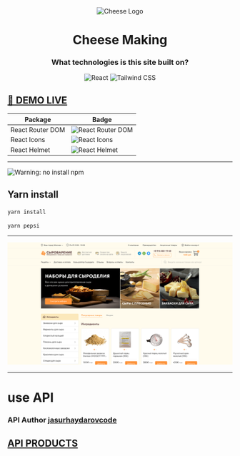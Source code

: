 <div align=center>

<img src="https://cdn-icons-png.freepik.com/512/10565/10565042.png" title="Cheese" alt="Cheese Logo" width="120px">

# Cheese Making

### What technologies is this site built on?

![React](https://img.shields.io/badge/React-61DAFB?style=for-the-badge&logo=react&logoColor=black)
![Tailwind CSS](https://img.shields.io/badge/Tailwind_CSS-38B2AC?style=for-the-badge&logo=tailwind-css&logoColor=white)


<div align="left">

## [🗽 DEMO LIVE](https://cheese-react.vercel.app/)


| Package             | Badge                                                                                                            |
|---------------------|------------------------------------------------------------------------------------------------------------------|
| React Router DOM    | ![React Router DOM](https://img.shields.io/badge/React_Router_DOM-CA4245?style=for-the-badge&logo=react-router&logoColor=white)  |
| React Icons         | ![React Icons](https://img.shields.io/badge/React_Icons-61DAFB?style=for-the-badge&logo=react&logoColor=black)  |
| React Helmet        | ![React Helmet](https://img.shields.io/badge/React_Helmet-61DAFB?style=for-the-badge&logo=react&logoColor=black)  |
</div>

---

<div align="left">

![Warning: no install npm](https://img.shields.io/badge/Warning-no_install_npm-FF0000?style=for-the-badge&logo=exclamation-triangle&logoColor=white)

## Yarn install

```bash
yarn install
```

```bash
yarn pepsi
```

</div>

---

<!-- BANNER  -->
<img src= "./.github/banner.png" alt="site banner">

</div>

<div align="right">

</div>

---

# use API
### API Author [jasurhaydarovcode](https://github.com/jasurhaydarovcode)
## [API PRODUCTS](https://dummyjson.com/c/6baf-ff76-4e80-a140)
